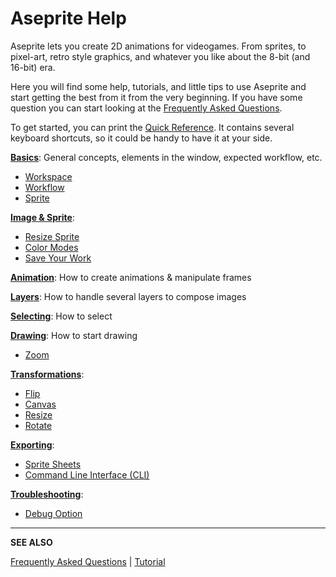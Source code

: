# Aseprite Help

Aseprite lets you create 2D animations for videogames. From sprites,
to pixel-art, retro style graphics, and whatever you like about the
8-bit (and 16-bit) era.

Here you will find some help, tutorials, and little tips to use
Aseprite and start getting the best from it from the very
beginning. If you have some question you can start looking at the
[Frequently Asked Questions](/faq/).

To get started, you can print the [Quick Reference](/quickref/). It
contains several keyboard shortcuts, so it could be handy to have it
at your side.

**[Basics](basics.md)**: General concepts, elements in the window, expected workflow, etc.

  * [Workspace](workspace.md)
  * [Workflow](workflow.md)
  * [Sprite](sprite.md)

**[Image & Sprite](sprite.md)**:

  * [Resize Sprite](sprite-size.md)
  * [Color Modes](color.md)
  * [Save Your Work](save.md)

**[Animation](animation.md)**: How to create animations & manipulate frames

**[Layers](layers.md)**: How to handle several layers to compose images

**[Selecting](selecting.md)**: How to select

**[Drawing](drawing.md)**: How to start drawing

  * [Zoom](zoom.md)

**[Transformations](transformations.md)**:

  * [Flip](flip.md)
  * [Canvas](canvas.md)
  * [Resize](resize.md)
  * [Rotate](rotate.md)

**[Exporting](exporting.md)**:

  * [Sprite Sheets](sprite-sheet.md)
  * [Command Line Interface (CLI)](cli.md)

**[Troubleshooting](troubleshooting.md)**:

  * [Debug Option](debug.md)

---

**SEE ALSO**

[Frequently Asked Questions](/faq/) |
[Tutorial](/tutorial/)
